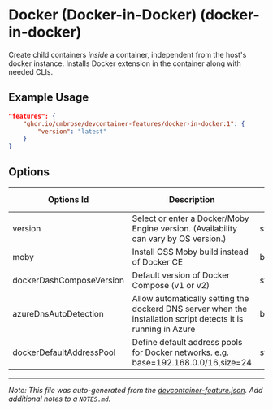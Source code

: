 
# Docker (Docker-in-Docker) (docker-in-docker)

Create child containers *inside* a container, independent from the host's docker instance. Installs Docker extension in the container along with needed CLIs.

## Example Usage

```json
"features": {
    "ghcr.io/cmbrose/devcontainer-features/docker-in-docker:1": {
        "version": "latest"
    }
}
```

## Options

| Options Id | Description | Type | Default Value |
|-----|-----|-----|-----|
| version | Select or enter a Docker/Moby Engine version. (Availability can vary by OS version.) | string | latest |
| moby | Install OSS Moby build instead of Docker CE | boolean | true |
| dockerDashComposeVersion | Default version of Docker Compose (v1 or v2) | string | v1 |
| azureDnsAutoDetection | Allow automatically setting the dockerd DNS server when the installation script detects it is running in Azure | boolean | true |
| dockerDefaultAddressPool | Define default address pools for Docker networks. e.g. base=192.168.0.0/16,size=24 | string | - |



---

_Note: This file was auto-generated from the [devcontainer-feature.json](https://github.com/cmbrose/devcontainer-features/blob/main/src/docker-in-docker/devcontainer-feature.json).  Add additional notes to a `NOTES.md`._
